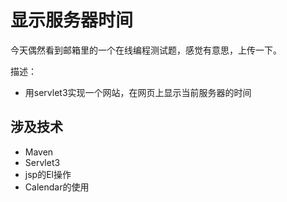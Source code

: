 # 显示服务器时间  
今天偶然看到邮箱里的一个在线编程测试题，感觉有意思，上传一下。

描述：  
* 用servlet3实现一个网站，在网页上显示当前服务器的时间

## 涉及技术
* Maven  
* Servlet3  
* jsp的El操作  
* Calendar的使用  
